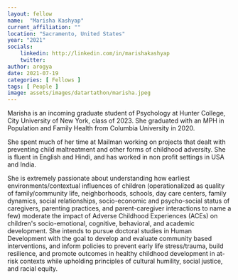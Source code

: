 ```yaml
---
layout: fellow
name:  "Marisha Kashyap"
current_affiliation: ""
location: "Sacramento, United States"
year: "2021"
socials:
    linkedin: http://linkedin.com/in/marishakashyap
    twitter: 
author: arogya
date: 2021-07-19
categories: [ Fellows ]
tags: [ People ]
image: assets/images/datartathon/marisha.jpeg
---
```


Marisha is an incoming graduate student of Psychology at Hunter College, City University of New York, class of 2023. She graduated with an MPH in Population and Family Health from Columbia University in 2020. 

She spent much of her time at Mailman working on projects that dealt with preventing child maltreatment and other forms of childhood adversity. She is fluent in English and Hindi, and has worked in non profit settings in USA and India. 

She is extremely passionate about understanding how earliest environments/contextual influences of children (operationalized as quality of family/community life, neighborhoods, schools, day care centers, family dynamics, social relationships, socio-economic and psycho-social status of caregivers, parenting practices, and parent-caregiver interactions to name a few) moderate the impact of Adverse Childhood Experiences (ACEs) on children's socio-emotional, cognitive, behavioral, and academic development. She intends to pursue doctoral studies in Human Development with the goal to develop and evaluate community based interventions, and inform policies to prevent early life stress/trauma, build resilience, and promote outcomes in healthy childhood development in at-risk contexts while upholding principles of cultural humility, social justice, and racial equity. 

